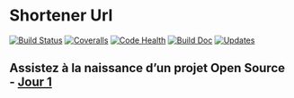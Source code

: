 # Shortener Url

[![Build Status](https://travis-ci.org/srault95/shortener-url.png?branch=master)](https://travis-ci.org/srault95/shortener-url)
[![Coveralls](https://coveralls.io/repos/srault95/shortener-url/badge.svg?branch=master&service=github)](https://coveralls.io/repos/srault95/shortener-url)
[![Code Health](https://landscape.io/github/srault95/shortener-url/master/landscape.svg?style=flat)](https://landscape.io/github/srault95/shortener-url/master)
[![Build Doc](http://shortener-url.readthedocs.io/en/latest/?badge=latest)](http://shortener-url.readthedocs.io/en/latest)
[![Updates](https://pyup.io/repos/github/srault95/shortener-url/shield.svg)](https://pyup.io/repos/github/srault95/shortener-url/)

## Assistez à la naissance d’un projet Open Source - [Jour 1](https://blog.s2ltic.fr/2017/02/assistez-a-la-naissance-dun-projet-open-source-jour-1.html) 

